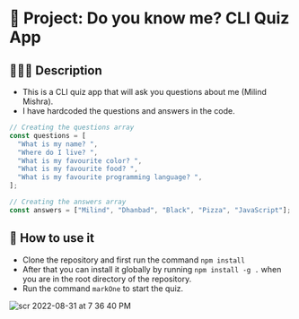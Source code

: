 # 📣 Project: Do you know me? CLI Quiz App

## 🙇🏻‍♂️ Description

- This is a CLI quiz app that will ask you questions about me (Milind Mishra).
- I have hardcoded the questions and answers in the code.

```javascript
// Creating the questions array
const questions = [
  "What is my name? ",
  "Where do I live? ",
  "What is my favourite color? ",
  "What is my favourite food? ",
  "What is my favourite programming language? ",
];

// Creating the answers array
const answers = ["Milind", "Dhanbad", "Black", "Pizza", "JavaScript"];
```

## 🤔 How to use it

- Clone the repository and first run the command `npm install`
- After that you can install it globally by running `npm install -g .` when you are in the root directory of the repository.
- Run the command `markOne` to start the quiz.

![scr 2022-08-31 at 7 36 40 PM](https://user-images.githubusercontent.com/28717686/187699001-3d7d2357-e3ac-4d3a-a7f2-23d955292879.gif)
